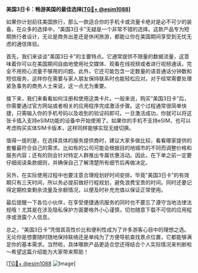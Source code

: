 **美国3日卡：畅游美国的最佳选择[[TG💪+ @esim1088](https://t.me/s/esim1088)]**

如果你计划前往美国旅行，那么一款适合你的手机卡或流量卡绝对是必不可少的装备。在众多的选择中，“美国3日卡”无疑是一个非常不错的选择。这款产品专为短期旅行者设计，无论是商务出差还是休闲旅游，都能让你在美国期间享受到无忧无虑的通信体验。

首先，我们来谈谈“美国3日卡”的主要特点。它通常提供不限量的数据流量，这意味着你可以在美国期间自由地使用社交媒体、观看在线视频或者进行视频通话，完全不用担心流量不够用的问题。此外，它还可能包含一定数量的语音通话分钟数和短信服务，这样你在需要与家人朋友保持联系时也能轻松应对。对于经常需要处理紧急事务的商务人士来说，这一点尤为重要。

接下来，我们来看看如何注册和使用这类卡片。一般来说，购买“美国3日卡”后，你需要通过官方网站或者相关的应用程序完成激活步骤。这个过程通常很简单快捷，只需输入你的手机号码以及收到的验证码即可。一旦激活成功，你就可以将这张卡插入支持eSIM功能的设备中开始使用了。如果你的手机不支持eSIM，也可以考虑购买实体SIM卡版本，这样同样能够实现无缝切换。

值得一提的是，在选择具体的服务提供商时，建议大家多做比较，看看哪家提供的套餐最符合自己的需求。比如有的公司可能会根据目的地城市的不同而调整价格和服务内容；还有的则会针对特定人群推出专属优惠活动。因此，在下单之前一定要仔细阅读条款细则，并确保自己了解清楚所有细节后再做决定。

另外，在实际使用过程中也要注意合理规划好时间安排。毕竟“美国3日卡”的有效期只有三天时间，所以务必提前做好行程规划，避免浪费宝贵的时间。同时还要记得定期检查剩余流量及余额情况，以便及时补充充值以保证正常使用。

最后提醒一下各位小伙伴，在享受便捷通讯服务的同时也不要忘了遵守当地法律法规哦！尤其是在涉及隐私保护方面要格外小心谨慎，切勿随意下载不可信的应用程序或泄露个人信息。

总之，“美国3日卡”凭借其高性价比和便利性成为了许多游客心目中的理想之选。无论你是想要随时随地保持联络还是单纯为了方便导航查找景点位置，它都能够满足你的基本需求。当然啦，具体哪款产品更适合您还得结合个人实际情况来判断啦～希望这篇介绍能为大家带来帮助！

[[TG💪+ @esim1088](https://t.me/s/esim1088) ![Image](https://i.postimg.cc/4NQfJmqS/Snipaste-2025-05-13-00-14-12.png)]